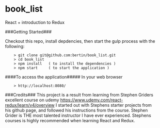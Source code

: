 # book_list

React + introduction to Redux


###Getting Started###

Checkout this repo, install depdencies, then start the gulp process with the following:

```
	> git clone git@github.com:bertin/book_list.git
	> cd book_list
	> npm install	( to install the dependencies )
	> npm start		( to start the application )
```

####To access the application#####
In your web browser
```
	> http://localhost:8080/
```

###Credits###
This project is a result from learning from Stephen Griders excellent course on udemy https://www.udemy.com/react-redux/learn/v4/overview
I started out with Stephens starter projects from his github page, and followed his instructions from the course.
Stephen Grider is THE most talented instructor I have ever experienced. 
Stephens courses is highly recommended when learning React and Redux.
